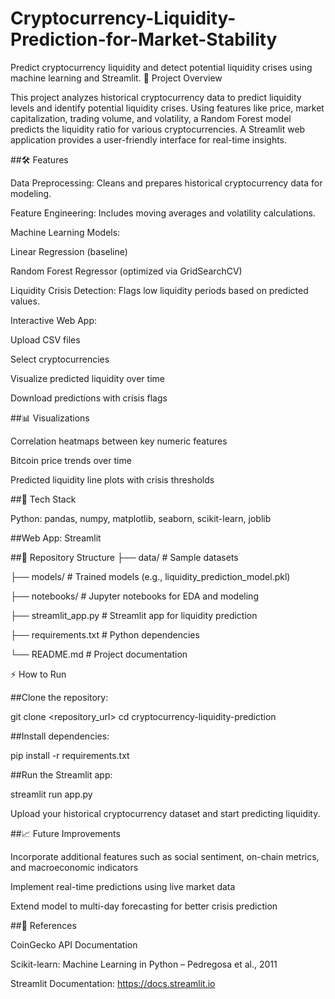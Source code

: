 # Cryptocurrency-Liquidity-Prediction-for-Market-Stability
Predict cryptocurrency liquidity and detect potential liquidity crises using machine learning and Streamlit.
🚀 Project Overview

This project analyzes historical cryptocurrency data to predict liquidity levels and identify potential liquidity crises. Using features like price, market capitalization, trading volume, and volatility, a Random Forest model predicts the liquidity ratio for various cryptocurrencies. A Streamlit web application provides a user-friendly interface for real-time insights.

##🛠 Features

Data Preprocessing: Cleans and prepares historical cryptocurrency data for modeling.

Feature Engineering: Includes moving averages and volatility calculations.

Machine Learning Models:

Linear Regression (baseline)

Random Forest Regressor (optimized via GridSearchCV)

Liquidity Crisis Detection: Flags low liquidity periods based on predicted values.

Interactive Web App:

Upload CSV files

Select cryptocurrencies

Visualize predicted liquidity over time

Download predictions with crisis flags

##📊 Visualizations

Correlation heatmaps between key numeric features

Bitcoin price trends over time

Predicted liquidity line plots with crisis thresholds

##🧰 Tech Stack

Python: pandas, numpy, matplotlib, seaborn, scikit-learn, joblib

##Web App: Streamlit

##📁 Repository Structure
├── data/                     # Sample datasets

├── models/                   # Trained models (e.g., liquidity_prediction_model.pkl)

├── notebooks/                # Jupyter notebooks for EDA and modeling

├── streamlit_app.py          # Streamlit app for liquidity prediction

├── requirements.txt          # Python dependencies

└── README.md                 # Project documentation


⚡ How to Run

##Clone the repository:

git clone <repository_url>
cd cryptocurrency-liquidity-prediction


##Install dependencies:

pip install -r requirements.txt


##Run the Streamlit app:

streamlit run app.py


Upload your historical cryptocurrency dataset and start predicting liquidity.

##📈 Future Improvements

Incorporate additional features such as social sentiment, on-chain metrics, and macroeconomic indicators

Implement real-time predictions using live market data

Extend model to multi-day forecasting for better crisis prediction

##🔗 References

CoinGecko API Documentation

Scikit-learn: Machine Learning in Python – Pedregosa et al., 2011

Streamlit Documentation: https://docs.streamlit.io
